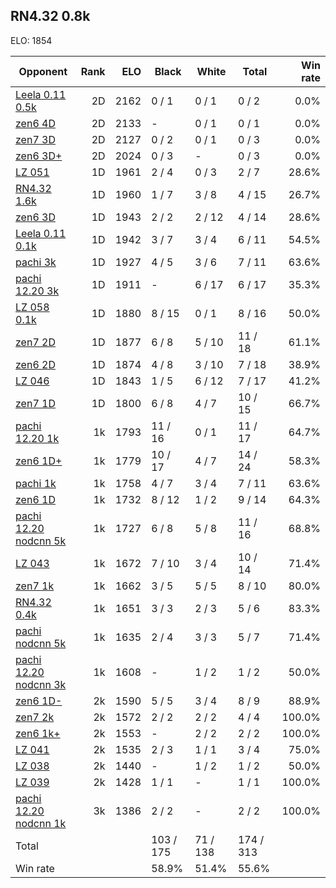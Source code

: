 ## RN4.32 0.8k ##

ELO: 1854

Opponent | Rank | ELO | Black | White | Total | Win rate
---------|-----:|----:|-------|-------|-------|-------:
[Leela 0.11 0.5k](Leela%200.11%200.5k.md) | 2D | 2162 | 0 / 1 | 0 / 1 | 0 / 2 | 0.0%
[zen6 4D](zen6%204D.md) | 2D | 2133 | - | 0 / 1 | 0 / 1 | 0.0%
[zen7 3D](zen7%203D.md) | 2D | 2127 | 0 / 2 | 0 / 1 | 0 / 3 | 0.0%
[zen6 3D+](zen6%203D+.md) | 2D | 2024 | 0 / 3 | - | 0 / 3 | 0.0%
[LZ 051](LZ%20051.md) | 1D | 1961 | 2 / 4 | 0 / 3 | 2 / 7 | 28.6%
[RN4.32 1.6k](RN4.32%201.6k.md) | 1D | 1960 | 1 / 7 | 3 / 8 | 4 / 15 | 26.7%
[zen6 3D](zen6%203D.md) | 1D | 1943 | 2 / 2 | 2 / 12 | 4 / 14 | 28.6%
[Leela 0.11 0.1k](Leela%200.11%200.1k.md) | 1D | 1942 | 3 / 7 | 3 / 4 | 6 / 11 | 54.5%
[pachi 3k](pachi%203k.md) | 1D | 1927 | 4 / 5 | 3 / 6 | 7 / 11 | 63.6%
[pachi 12.20 3k](pachi%2012.20%203k.md) | 1D | 1911 | - | 6 / 17 | 6 / 17 | 35.3%
[LZ 058 0.1k](LZ%20058%200.1k.md) | 1D | 1880 | 8 / 15 | 0 / 1 | 8 / 16 | 50.0%
[zen7 2D](zen7%202D.md) | 1D | 1877 | 6 / 8 | 5 / 10 | 11 / 18 | 61.1%
[zen6 2D](zen6%202D.md) | 1D | 1874 | 4 / 8 | 3 / 10 | 7 / 18 | 38.9%
[LZ 046](LZ%20046.md) | 1D | 1843 | 1 / 5 | 6 / 12 | 7 / 17 | 41.2%
[zen7 1D](zen7%201D.md) | 1D | 1800 | 6 / 8 | 4 / 7 | 10 / 15 | 66.7%
[pachi 12.20 1k](pachi%2012.20%201k.md) | 1k | 1793 | 11 / 16 | 0 / 1 | 11 / 17 | 64.7%
[zen6 1D+](zen6%201D+.md) | 1k | 1779 | 10 / 17 | 4 / 7 | 14 / 24 | 58.3%
[pachi 1k](pachi%201k.md) | 1k | 1758 | 4 / 7 | 3 / 4 | 7 / 11 | 63.6%
[zen6 1D](zen6%201D.md) | 1k | 1732 | 8 / 12 | 1 / 2 | 9 / 14 | 64.3%
[pachi 12.20 nodcnn 5k](pachi%2012.20%20nodcnn%205k.md) | 1k | 1727 | 6 / 8 | 5 / 8 | 11 / 16 | 68.8%
[LZ 043](LZ%20043.md) | 1k | 1672 | 7 / 10 | 3 / 4 | 10 / 14 | 71.4%
[zen7 1k](zen7%201k.md) | 1k | 1662 | 3 / 5 | 5 / 5 | 8 / 10 | 80.0%
[RN4.32 0.4k](RN4.32%200.4k.md) | 1k | 1651 | 3 / 3 | 2 / 3 | 5 / 6 | 83.3%
[pachi nodcnn 5k](pachi%20nodcnn%205k.md) | 1k | 1635 | 2 / 4 | 3 / 3 | 5 / 7 | 71.4%
[pachi 12.20 nodcnn 3k](pachi%2012.20%20nodcnn%203k.md) | 1k | 1608 | - | 1 / 2 | 1 / 2 | 50.0%
[zen6 1D-](zen6%201D-.md) | 2k | 1590 | 5 / 5 | 3 / 4 | 8 / 9 | 88.9%
[zen7 2k](zen7%202k.md) | 2k | 1572 | 2 / 2 | 2 / 2 | 4 / 4 | 100.0%
[zen6 1k+](zen6%201k+.md) | 2k | 1553 | - | 2 / 2 | 2 / 2 | 100.0%
[LZ 041](LZ%20041.md) | 2k | 1535 | 2 / 3 | 1 / 1 | 3 / 4 | 75.0%
[LZ 038](LZ%20038.md) | 2k | 1440 | - | 1 / 2 | 1 / 2 | 50.0%
[LZ 039](LZ%20039.md) | 2k | 1428 | 1 / 1 | - | 1 / 1 | 100.0%
[pachi 12.20 nodcnn 1k](pachi%2012.20%20nodcnn%201k.md) | 3k | 1386 | 2 / 2 | - | 2 / 2 | 100.0%
Total | | | 103 / 175 | 71 / 138 | 174 / 313 | 
Win rate| | | 58.9% | 51.4% | 55.6% | 
